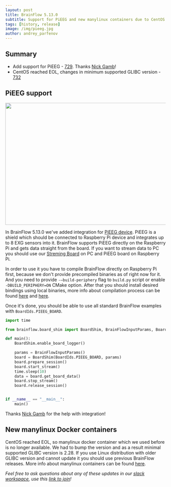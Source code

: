 ```yaml
---
layout: post
title: BrainFlow 5.13.0
subtitle: Support for PiEEG and new manylinux containers due to CentOS EOL
tags: [history, release]
image: /img/pieeg.jpg
author: andrey_parfenov
---
```


## Summary

* Add support for PiEEG - [729](https://github.com/brainflow-dev/brainflow/pull/729). Thanks [Nick Gamb](https://github.com/nickgamb)!
* CentOS reached EOL, changes in minimum supported GLIBC version - [732](https://github.com/brainflow-dev/brainflow/pull/732)

## PiEEG support

<div style="text-align: center">
    <a href="https://github.com/brainflow-dev/brainflow" title="pieeg" target="_blank" align="center">
        <img width="640" height="384" src="https://live.staticflickr.com/65535/53823500137_3bf2e27dbf_z.jpg">
    </a>
</div>

In BrainFlow 5.13.0 we've added integration for [PiEEG device](https://pieeg.com/). PiEEG is a shield which should be connected to Raspberry Pi device and integrates up to 8 EXG sensors into it. BrainFlow supports PiEEG directly on the Raspberry Pi and gets data straight from the board. If you want to stream data to PC you should use our [Streming Board](https://brainflow.readthedocs.io/en/stable/SupportedBoards.html#streaming-board) on PC and PiEEG board on Raspberry Pi.

In order to use it you have to compile BrainFlow directly on Raspberry Pi first, because we don't provide precompiled binaries as of right now for it. And you need to provide `-–build-periphery` flag to `build.py` script or enable `-DBUILD_PERIPHERY=ON` CMake option. After that you should install desired bindings using local binaries, more info about compilation process can be found [here](https://brainflow.readthedocs.io/en/stable/BuildBrainFlow.html#compilation-of-core-module-and-c-binding) and [here](https://brainflow.readthedocs.io/en/stable/BuildBrainFlow.html#python).

Once it's done, you should be able to use all standard BrainFlow examples with `BoardIds.PIEEG_BOARD`.

```python
import time

from brainflow.board_shim import BoardShim, BrainFlowInputParams, BoardIds

def main():
    BoardShim.enable_board_logger()

    params = BrainFlowInputParams() 
    board = BoardShim(BoardIds.PIEEG_BOARD, params)
    board.prepare_session()
    board.start_stream()
    time.sleep(10)    
    data = board.get_board_data()
    board.stop_stream()
    board.release_session()


if __name__ == "__main__":
    main()

```

Thanks [Nick Gamb](https://github.com/nickgamb) for the help with integration!

## New manylinux Docker containers

CentOS reached EOL, so manylinux docker container which we used before is no longer available. We had to bump the version and as a result minimal supported GLIBC version is 2.28. If you use Linux distribution with older GLIBC version and cannot update it you should use previous BrainFlow releases. More info about manylinux containers can be found [here](https://github.com/brainflow-dev/brainflow/pull/732).

*Feel free to ask questions about any of these updates in our [slack workspace](https://openbraintalk.slack.com/), use this [link to join](https://c6ber255cc.execute-api.eu-west-1.amazonaws.com/Express/)!*
